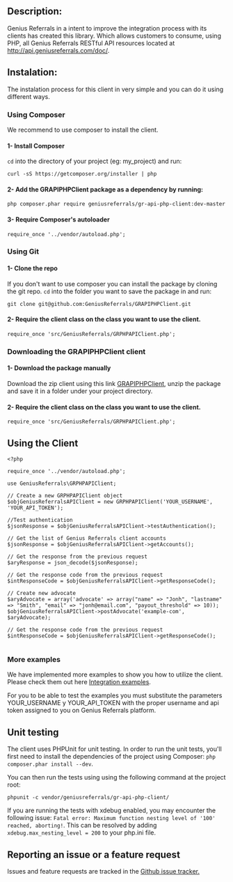 Description:
------------

Genius Referrals in a intent to improve the integration process with its clients has created this library. 
Which allows customers to consume, using PHP, all Genius Referrals RESTful API resources located at http://api.geniusreferrals.com/doc/. 

Instalation:
------------

The instalation process for this client in very simple and you can do it using different ways. 

### Using Composer

We recommend to use composer to install the client. 

#### 1- Install Composer

```cd``` into the directory of your project (eg: my_project) and run:

```
curl -sS https://getcomposer.org/installer | php
```

#### 2- Add the GRAPIPHPClient package as a dependency by running: 

```
php composer.phar require geniusreferrals/gr-api-php-client:dev-master
```

#### 3- Require Composer's autoloader

```
require_once '../vendor/autoload.php';
```

### Using Git

#### 1- Clone the repo 

If you don't want to use composer you can install the package by cloning the git repo. 
```cd``` into the folder you want to save the package in and run: 

```
git clone git@github.com:GeniusReferrals/GRAPIPHPClient.git
```

#### 2- Require the client class on the class you want to use the client. 

``` 
require_once 'src/GeniusReferrals/GRPHPAPIClient.php';
```` 

### Downloading the GRAPIPHPClient client

#### 1- Download the package manually

Download the zip client using this link [GRAPIPHPClient](https://github.com/GeniusReferrals/GRAPIPHPClient/archive/master.zip), 
unzip the package and save it in a folder under your project directory. 

#### 2- Require the client class on the class you want to use the client. 

``` 
require_once 'src/GeniusReferrals/GRPHPAPIClient.php';
```` 

Using the Client
----------------

```
<?php

require_once '../vendor/autoload.php';

use GeniusReferrals\GRPHPAPIClient;

// Create a new GRPHPAPIClient object
$objGeniusReferralsAPIClient = new GRPHPAPIClient('YOUR_USERNAME', 'YOUR_API_TOKEN');

//Test authentication
$jsonResponse = $objGeniusReferralsAPIClient->testAuthentication();

// Get the list of Genius Referrals client accounts
$jsonResponse = $objGeniusReferralsAPIClient->getAccounts();

// Get the response from the previous request
$aryResponse = json_decode($jsonResponse);

// Get the response code from the previous request
$intResponseCode = $objGeniusReferralsAPIClient->getResponseCode();

// Create new advocate
$aryAdvocate = array('advocate' => array("name" => "Jonh", "lastname" => "Smith", "email" => "jonh@email.com", "payout_threshold" => 10));
$objGeniusReferralsAPIClient->postAdvocate('example-com', $aryAdvocate);

// Get the response code from the previous request
$intResponseCode = $objGeniusReferralsAPIClient->getResponseCode();
 
```

### More examples

We have implemented more examples to show you how to utilize the client. Please check them out here [Integration examples](examples.en.md).

For you to be able to test the examples you must substitute the parameters YOUR_USERNAME y YOUR_API_TOKEN 
with the proper username and api token assigned to you on Genius Referrals platform.


Unit testing
------------

The client uses PHPUnit for unit testing. In order to run the unit tests, you'll first need to install the dependencies of the project using Composer: ```php composer.phar install --dev```. 

You can then run the tests using using the following command at the project root:
```
phpunit -c vendor/geniusreferrals/gr-api-php-client/
```

If you are running the tests with xdebug enabled, you may encounter the following issue: ```Fatal error: Maximum function nesting level of '100' reached, aborting!```. This can be resolved by adding ```xdebug.max_nesting_level = 200``` to your php.ini file.


Reporting an issue or a feature request
---------------------------------------

Issues and feature requests are tracked in the [Github issue tracker.](https://github.com/GeniusReferrals/GRAPIPHPClient/issues)

